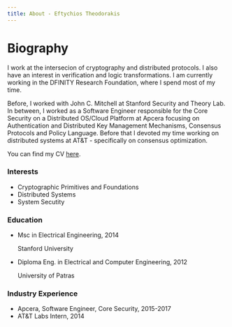 ```yaml
---
title: About - Eftychios Theodorakis
---
```

<div class="col-sm-7">
<h1 id="biography">Biography</h1>

I work at the intersecion of cryptography and distributed protocols. I also have an interest in verification and logic transformations. I am currently working in the DFINITY Research Foundation, where I spend most of my time.

Before, I worked with John C. Mitchell at Stanford Security and Theory Lab. In between, I worked as a Software Engineer responsible for the Core Security on a Distributed OS/Cloud Platform at Apcera focusing on Authentication and Distributed Key Management Mechanisms, Consensus Protocols and Policy Language. Before that I devoted my time working on distributed systems at AT&T - specifically on consensus optimization.

You can find my CV [here](https://eftychis.org/cv/cv.pdf).
</div>

<div class="row">
<div class="col-sm-5">
<h3>Interests</h3>
<ul class="ul-interests">
<li>Cryptographic Primitives and Foundations</li>
<li>Distributed Systems</li>
<li>System Secutity</li>
</ul>
</div>

<div class="col-sm-7">
<h3>Education</h3>
<ul class="ul-edu fa-ul">

<li>
<i class="fa-li fa fa-graduation-cap"></i>
<div class="description">
<p class="course">Msc in Electrical Engineering, 2014</p>
<p class="institution">Stanford University</p>
</div>
</li>

<li>
<i class="fa-li fa fa-graduation-cap"></i>
<div class="description">
<p class="course">Diploma Eng. in Electrical and Computer Engineering, 2012</p>
<p class="institution">University of Patras</p>
</div>
</li>
</ul>
</div>

<div class="col-sm-5">
<h3>Industry Experience</h3>
<ul class="ul-interests">
<li>Apcera, Software Engineer, Core Security, 2015-2017</li>
<li>AT&T Labs Intern, 2014</li>
</ul>
</div>
</div>
